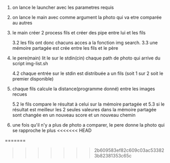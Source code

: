 1.  on lance le launcher avec les parametres requis

2.  on lance le main avec comme argument la photo qui va etre comparée au autres

3.  le main créer 2 process fils et créer des pipe entre lui et les fils

	3.2 les fils ont donc chacuns acces a la fonction img search. 3.3 une mémoire partagée est crée entre les fils et le père

4.  le pere(main) lit le sur le stdin(cin) chaque path de photo qui arrive du script img-list.sh

	4.2 chaque entrée sur le stdin est distribuée a un fils (soit 1 sur 2 soit le premier disponible)

5.  chaque fils calcule la distance(programme donné) entre les images recues

	5.2 le fils compare le résultat à celui sur la mémoire partagée et 5.3 si le résultat est meilleur les 2 seules valeures dans la mémoire partagée sont changée en un nouveau score et un nouveau chemin

6.  une fois qu'il n'y a plus de photo a comparer, le pere donne la photo qui se rapproche le plus
<<<<<<< HEAD

=======
>>>>>>> 2b609583ef82c609c03ac533823b82381353c65c
